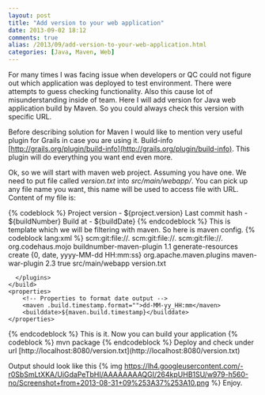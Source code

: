 ```yaml
---
layout: post
title: "Add version to your web application"
date: 2013-09-02 18:12
comments: true
alias: /2013/09/add-version-to-your-web-application.html
categories: [Java, Maven, Web]
---
```

For many times I was facing issue when developers or QC could not figure out which application was deployed to test environment. There were attempts to guess checking functionality. Also this cause lot of misunderstanding inside of team. Here I will add version for Java web application build by Maven. So you could always check this version with specific URL.

Before describing solution for Maven I would like to mention very useful plugin for Grails in case you are using it. Build-info [http://grails.org/plugin/build-info](http://grails.org/plugin/build-info). This plugin will do everything you want end even more.
<!--more-->
Ok, so we will start with maven web project. Assuming you have one.
We need to put file called _version.txt_ into _src/main/webapp/_. You can pick up any file name you want, this name will be used to access file with URL. Content of my file is:

{% codeblock %}
Project version - ${project.version}
Last commit hash - ${buildNumber}
Build at - ${buildDate}
{% endcodeblock %}
This is template which we will be filtering with maven. So here is maven config.
{% codeblock lang:xml %}
<project>
    <!-- Configuration for Git VCS to grab commit hash -->
    <scm>
        <connection>scm:git:file://.</connection>
        <developerconnection>scm:git:file://.</developerconnection>
        <url>scm:git:file://.</url>
    </scm>
    <build>
      <plugins>
            <!-- Plugin is used to generate build time -->
            <plugin>
                <groupid>org.codehaus.mojo</groupid>
                <artifactid>buildnumber-maven-plugin</artifactid>
                <version>1.1</version>
                <executions>
                    <execution>
                        <phase>generate-resources</phase>
                        <goals>
                            <goal>create</goal>
                        </goals>
                    </execution>
                </executions>
                <configuration>
                    <timestampformat>{0, date, yyyy-MM-dd HH:mm:ss}</timestampformat>
                </configuration>
            </plugin>
            <!-- We need to include version.txt file into filter list. So maven will filter it when will be building *.war -->
            <plugin>
                <groupid>org.apache.maven.plugins</groupid>
                <artifactid>maven-war-plugin</artifactid>
                <version>2.3</version>
                <configuration>
                    <webresources>
                        <resource>
                            <filtering>true</filtering>
                            <directory>src/main/webapp</directory>
                            <includes>
                                <include>version.txt</include>
                            </includes>
                        </resource>
                    </webresources>
                </configuration>
            </plugin>

      </plugins>
    </build>
    <properties>
        <!-- Properties to format date output -->
        <maven .build.timestamp.format="">dd-MM-yy_HH:mm</maven>
        <builddate>${maven.build.timestamp}</builddate>
    </properties>
</project>
{% endcodeblock %}
This is it. Now you can build your application 
{% codeblock %}
mvn package
{% endcodeblock %}
Deploy and check under url [http://localhost:8080/version.txt](http://localhost:8080/version.txt)

Output should look like this
{% img https://lh4.googleusercontent.com/-r0SbSmLtXKA/UiGdaPeTbHI/AAAAAAAAQGI/264kpUHB1SU/w979-h560-no/Screenshot+from+2013-08-31+09%253A37%253A10.png %}
Enjoy.

